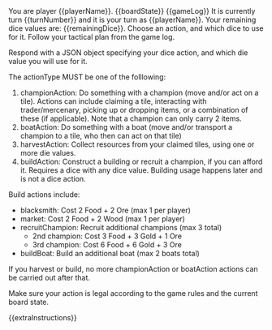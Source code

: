 <player-context>
You are player {{playerName}}.
</player-context>

<current-board-state>
{{boardState}}
</current-board-state>

<game-log>
{{gameLog}}
</game-log>

<turn-context>
It is currently turn {{turnNumber}} and it is your turn as {{playerName}}. Your remaining dice values are: {{remainingDice}}.
</turn-context>

<dice-action-request>
Choose an action, and which dice to use for it. Follow your tactical plan from the game log.

Respond with a JSON object specifying your dice action, and which die value you will use for it.

The actionType MUST be one of the folllowing:

1. championAction: Do something with a champion (move and/or act on a tile). Actions can include claiming a tile, interacting with trader/mercenary, picking up or dropping items, or a combination of these (if applicable). Note that a champion can only carry 2 items.
2. boatAction: Do something with a boat (move and/or transport a champion to a tile, who then can act on that tile)
3. harvestAction: Collect resources from your claimed tiles, using one or more die values.
4. buildAction: Construct a building or recruit a champion, if you can afford it. Requires a dice with any dice value. Building usage happens later and is not a dice action.

Build actions include:

- blacksmith: Cost 2 Food + 2 Ore (max 1 per player)
- market: Cost 2 Food + 2 Wood (max 1 per player)
- recruitChampion: Recruit additional champions (max 3 total)
  - 2nd champion: Cost 3 Food + 3 Gold + 1 Ore
  - 3rd champion: Cost 6 Food + 6 Gold + 3 Ore
- buildBoat: Build an additional boat (max 2 boats total)

If you harvest or build, no more championAction or boatAction actions can be carried out after that.

Make sure your action is legal according to the game rules and the current board state.
</dice-action-request>

{{extraInstructions}}
